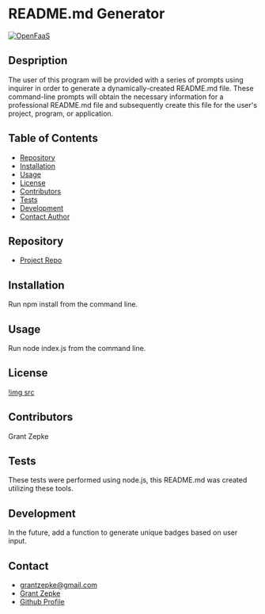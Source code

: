 # **README.md Generator**

  [![OpenFaaS](https://img.shields.io/badge/openfaas-cloud-blue.svg)](https://www.openfaas.com)

  ## Despription

  The user of this program will be provided with a series of prompts using inquirer in order to generate a dynamically-created README.md file. These command-line prompts will obtain the necessary information for a professional README.md file and subsequently create this file for the user's project, program, or application.

  ## Table of Contents

  - [Repository](#Repository)
  - [Installation](#Installation)
  - [Usage](#Usage)
  - [License](#License)
  - [Contributors](#Contributors)
  - [Tests](#Tests)
  - [Development](#Development)
  - [Contact Author](#Contact)

  ## Repository

  - [Project Repo](https://github.com/23gzepke/Readme-Generator)

  ## Installation

  Run npm install from the command line.

  ## Usage

  Run node index.js from the command line.

  ## License

  [!img src](https://img.shields.io/badge/node.js%20-%2343853D.svg?&style=for-the-badge&logo=node.js&logoColor=white)

  ## Contributors

  Grant Zepke

  ## Tests

  These tests were performed using node.js, this README.md was created utilizing these tools.

  ## Development

  In the future, add a function to generate unique badges based on user input.

  ## Contact

  - [grantzepke@gmail.com](<null>)
  - [Grant Zepke](null)
  - [Github Profile](https://github.com/23gzepke)

